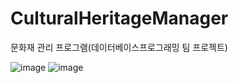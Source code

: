 # CulturalHeritageManager
문화재 관리 프로그램(데이터베이스프로그래밍 팀 프로젝트)

![image](https://user-images.githubusercontent.com/91407433/204981748-4e555897-0518-4048-8ea3-b36677047d3d.png)
![image](https://user-images.githubusercontent.com/91407433/204981773-30104198-9edf-4ad4-8151-084b2e366f9e.png)
